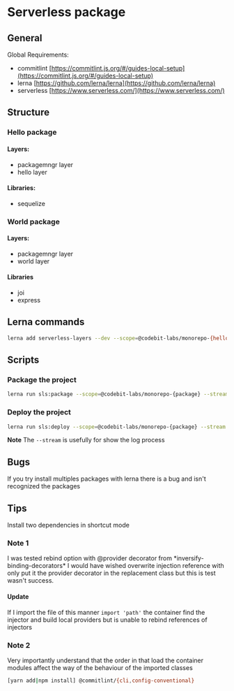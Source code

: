 # Serverless package

## General

Global Requirements:

- commitlint [https://commitlint.js.org/#/guides-local-setup](https://commitlint.js.org/#/guides-local-setup)
- lerna [https://github.com/lerna/lerna](https://github.com/lerna/lerna)
- serverless [https://www.serverless.com/](https://www.serverless.com/)

## Structure

### Hello package

#### Layers:

- packagemngr layer
- hello layer

#### Libraries:

- sequelize

### World package

#### Layers:

- packagemngr layer
- world layer

#### Libraries

- joi
- express

## Lerna commands

```bash
lerna add serverless-layers --dev --scope=@codebit-labs/monorepo-{hello,world}
```

## Scripts

### Package the project

```bash
lerna run sls:package --scope=@codebit-labs/monorepo-{package} --stream
```

### Deploy the project

```bash
lerna run sls:deploy --scope=@codebit-labs/monorepo-{package} --stream
```

**Note** The `--stream` is usefully for show the log process

## Bugs

If you try install multiples packages with lerna there is a bug and isn't recognized the packages

## Tips

Install two dependencies in shortcut mode

### Note 1

I was tested rebind option with @provider decorator from \*inversify-binding-decorators\* I would have wished overwrite injection reference with only put it the provider decorator in the replacement class but this is test wasn't success.

#### Update

If I import the file of this manner `import 'path'` the container find the injector and build local providers but is unable to rebind references of injectors

### Note 2

Very importantly understand that the order in that load the container modules affect the way of the behaviour of the imported classes

```bash
[yarn add|npm install] @commitlint/{cli,config-conventional}
```
